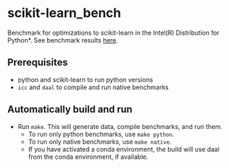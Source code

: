 # scikit-learn_bench

Benchmark for optimizations to scikit-learn in the Intel(R) Distribution for
Python*. See benchmark results [here](https://intelpython.github.io/scikit-learn_bench).

## Prerequisites
- python and scikit-learn to run python versions
- `icc` and `daal` to compile and run native benchmarks

## Automatically build and run
- Run `make`. This will generate data, compile benchmarks, and run them.
  - To run only python benchmarks, use `make python`.
  - To run only native benchmarks, use `make native`.
  - If you have activated a conda environment, the build will use daal from
    the conda environment, if available.
